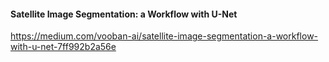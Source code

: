 #### Satellite Image Segmentation: a Workflow with U-Net
https://medium.com/vooban-ai/satellite-image-segmentation-a-workflow-with-u-net-7ff992b2a56e
